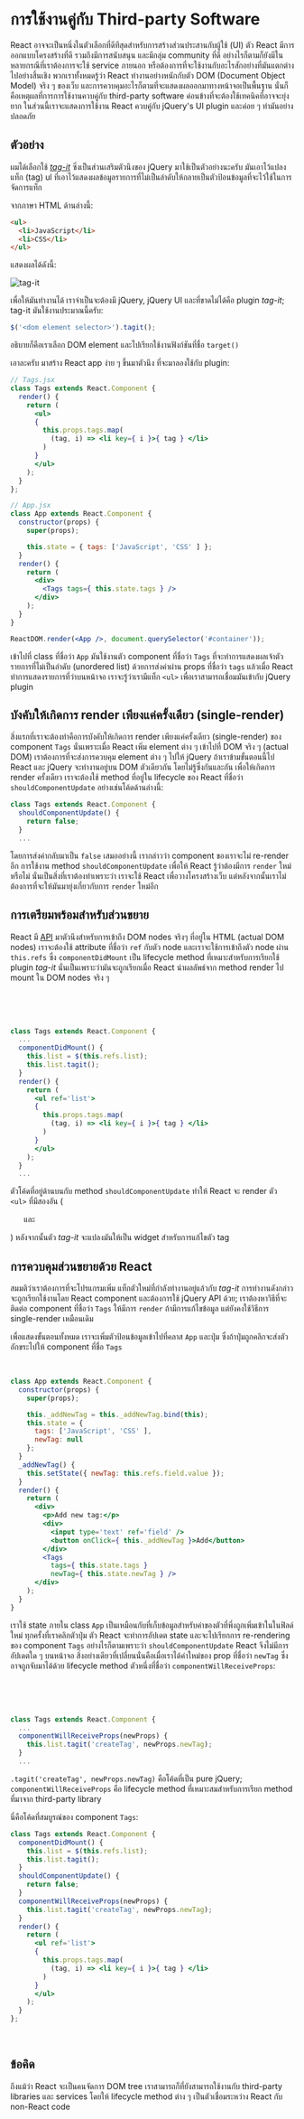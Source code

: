 # การใช้งานคู่กับ Third-party Software

React อาจจะเป็นหนึ่งในตัวเลือกที่ดีทีสุดสำหรับการสร้างส่วนประสานกับผู้ใช้ (UI) ตัว React มีการออกแบบโครงสร้างที่ดี รวมถึงมีการสนับสนุน และมีกลุ่ม community ที่ดี อย่างไรก็ตามก็ยังมีในหลายกรณีที่เราต้องการจะใช้ service ภายนอก หรือต้องการที่จะใช้งานกับอะไรสักอย่างที่มันแตกต่างไปอย่างสิ้นเชิง พวกเราทั้งหมดรู้ว่า React ทำงานอย่างหนักกับตัว DOM (Document Object Model) จริง ๆ ของเว็บ และการควบคุมอะไรก็ตามที่จะแสดงผลออกมาทางหน้าจอเป็นพื้นฐาน นั่นก็คือเหตุผลที่การการใช้งานควบคู่กับ third-party software ค่อนข้างที่จะต้องใช้เทคนิคที่อาจจะยุ่งยาก ในส่วนนี้เราจะแสดงการใช้งาน React ควบคู่กับ jQuery's UI plugin และค่อย ๆ ทำมันอย่างปลอดภัย

## ตัวอย่าง

ผมได้เลือกใช้ [*tag-it*](https://github.com/aehlke/tag-it) ซิ่งเป็นส่วนเสริมตัวนึงของ jQuery มาใช้เป็นตัวอย่างนะครับ มันเอาไว้แปลงแท็ก (tag) ul ที่เอาไว้แสดงผลข้อมูลรายการที่ไม่เป็นลำดับให้กลายเป็นตัวป้อนข้อมูลที่จะไว้ใช้ในการจัดการแท็ก

จากภาษา HTML ด้านล่างนี้:

```html
<ul>
  <li>JavaScript</li>
  <li>CSS</li>
</ul>
```

แสดงผลได้ดังนี้:

![tag-it](./tag-it.png)

เพื่อให้มันทำงานได้ เราจำเป็นจะต้องมี jQuery, jQuery UI และที่ขาดไม่ได้คือ plugin *tag-it*; tag-it มันใช้งานประมาณนี้ครับ:

```jsx
$('<dom element selector>').tagit();
```

อธิบายก็คือเราเลือก DOM element และไปเรียกใช้งานฟังก์ชันที่ชื่อ `target()`

เอาละครับ มาสร้าง React app ง่าย ๆ ขึ้นมาตัวนึง ที่จะมาลองใช้กับ plugin:

```jsx
// Tags.jsx
class Tags extends React.Component {
  render() {
    return (
      <ul>
      { 
        this.props.tags.map(
          (tag, i) => <li key={ i }>{ tag } </li>
        )
      }
      </ul>
    );
  }
};

// App.jsx
class App extends React.Component {
  constructor(props) {
    super(props);

    this.state = { tags: ['JavaScript', 'CSS' ] };
  }
  render() {
    return (
      <div>
        <Tags tags={ this.state.tags } />
      </div>
    );
  }
}

ReactDOM.render(<App />, document.querySelector('#container'));
```

เข้าไปที่ class ที่ชื่อว่า `App` มันใช้งานตัว component ที่ชื่อว่า `Tags` ที่จะทำการแสดงผลเจ้าตัวรายการที่ไม่เป็นลำดับ (unordered list) ด้วยการส่งค่าผ่าน props ที่ชื่อว่า `tags` แล้วเมื่อ React ทำการแสดงรายการที่ว่าบนหน้าจอ เราจะรู้ว่าเรามีแท็ก `<ul>` เพื่อเราสามารถเชื่อมมันเข้ากับ jQuery plugin

## บังคับให้เกิดการ render เพียงแค่ครั้งเดียว (single-render)

สิ่งแรกที่เราจะต้องทำคือการบังคับให้เกิดการ render เพียงแค่ครั้งเดียว (single-render) ของ component `Tags` นั่นเพราะเมื่อ React เพิ่ม element ต่าง ๆ เข้าไปที่ DOM จริง ๆ (actual DOM) เราต้องการที่จะส่งการควบคุม element ต่าง ๆ ไปให้ jQuery ถ้าเราข้ามขั้นตอนนี้ไป React และ jQuery จะทำงานอยู่บน DOM ตัวเดียวกัน โดยไม่รู้ซึ่งกันและกัน เพื่อให้เกิดการ render ครั้งเดียว เราจะต้องใช้ method ที่อยู่ใน lifecycle ของ React ที่ชื่อว่า `shouldComponentUpdate` อย่างเช่นโค้ดด้านล่างนี้: 

```jsx
class Tags extends React.Component {
  shouldComponentUpdate() {
    return false;
  }
  ...
```


โดยการส่งค่ากลับมาเป็น `false` เสมออย่างนี้ เรากล่าวว่า component ของเราจะไม่ re-render อีก การใช้งาน method `shouldComponentUpdate` เพื่อให้ React รู้ว่าต้องมีการ `render` ใหม่หรือไม่ นั่นเป็นสิ่งที่เราต้องทำเพราะว่า เราจะใช้ React เพื่อวางโครงสร้างเว็บ แต่หลังจากนั้นเราไม่ต้องการที่จะให้มันมายุ่งเกี่ยวกับการ `render` ใหม่อีก

## การเตรียมพร้อมสำหรับส่วนขยาย

React มี [API](https://facebook.github.io/react/docs/refs-and-the-dom.html) มาตัวนึงสำหรับการเข้าถึง DOM nodes จริงๆ ที่อยู่ใน HTML (actual DOM nodes) เราจะต้องใช้ attribute ที่ชื่อว่า `ref` กับตัว node และเราจะใช้การเข้าถึงตัว node ผ่าน `this.refs` ซึ่ง `componentDidMount` เป็น lifecycle method ที่เหมาะสำหรับการเรียกใช้ plugin *tag-it* นั่นเป็นเพราะว่ามันจะถูกเรียกเมื่อ React นำผลลัพธ์จาก method render ไป mount ใน DOM nodes จริง ๆ

<br /><br /><br />

```jsx
class Tags extends React.Component {
  ...
  componentDidMount() {
    this.list = $(this.refs.list);
    this.list.tagit();
  }
  render() {
    return (
      <ul ref='list'>
      { 
        this.props.tags.map(
          (tag, i) => <li key={ i }>{ tag } </li>
        )
      }
      </ul>
    );
  }
  ...
```

ตัวโค้ดที่อยู่ด้านบนกับ method `shouldComponentUpdate` ทำให้ React จะ render ตัว `<ul>`  ที่มีสองอัน (<ul> และ </ul>) หลังจากนั้นตัว *tag-it* จะแปลงมันให้เป็น widget สำหรับการแก้ไขตัว tag

## การควบคุมส่วนขยายด้วย React

สมมติว่าเราต้องการที่จะโปรแกรมเพิ่ม แท็กตัวใหม่ที่กำลังทำงานอยู่แล้วกับ *tag-it* การทำงานดังกล่าวจะถูกเรียกใช้งานโดย React component และต้องการใช้ jQuery API ด้วย; เราต้องหาวิธีที่จะติดต่อ component ที่ชื่อว่า `Tags` ให้มีการ `render` ถ้ามีการแก้ไขข้อมูล แต่ยังคงใช้วิธีการ single-render เหมือนเดิม

เพื่อแสดงขั้นตอนทั้งหมด เราจะเพิ่มตัวป้อนข้อมูลเข้าไปที่คลาส `App` และปุ่ม ซึ่งถ้าปุ่มถูกคลิกจะส่งตัวอักขระไปให้ component ที่ชื่อ `Tags`

<br />

```jsx
class App extends React.Component {
  constructor(props) {
    super(props);

    this._addNewTag = this._addNewTag.bind(this);
    this.state = {
      tags: ['JavaScript', 'CSS' ],
      newTag: null
    };
  }
  _addNewTag() {
    this.setState({ newTag: this.refs.field.value });
  }
  render() {
    return (
      <div>
        <p>Add new tag:</p>
        <div>
          <input type='text' ref='field' />
          <button onClick={ this._addNewTag }>Add</button>
        </div>
        <Tags
          tags={ this.state.tags }
          newTag={ this.state.newTag } />
      </div>
    );
  }
}
```

เราใช้ state ภายใน class `App` เป็นเหมือนกับที่เก็บข้อมูลสำหรับค่าของตัวที่พึ่งถูกเพิ่มเข้าในในฟิลด์ใหม่ ทุกครั้งที่เราคลิกตัวปุ่ม ตัว React จะทำการอัปเดต state และจะไปเรียกการ re-rendering ของ component `Tags` อย่างไรก็ตามเพราะว่า `shouldComponentUpdate` React จึงไม่มีการอัปเดตใด ๆ บนหน้าจอ สิ่งอย่างเดียวที่เปลี่ยนนั่นคือเมื่อเราได้ค่าใหม่ของ prop ที่ชื่อว่า `newTag` ซึ่งอาจถูกจับมาได้ด้วย lifecycle method ตัวหนึ่งที่ชื่อว่า `componentWillReceiveProps`:

<br /><br /><br />

```jsx
class Tags extends React.Component {
  ...
  componentWillReceiveProps(newProps) {
    this.list.tagit('createTag', newProps.newTag);
  }
  ...
```

`.tagit('createTag', newProps.newTag)` คือโค้ดที่เป็น pure jQuery; `componentWillReceiveProps` คือ lifecycle method ที่เหมาะสมสำหรับการเรียก method ที่มาจาก third-party library

นี่คือโค้ดที่สมบูรณ์ของ component `Tags`:

```jsx
class Tags extends React.Component {
  componentDidMount() {
    this.list = $(this.refs.list);
    this.list.tagit();
  }
  shouldComponentUpdate() {
    return false;
  }
  componentWillReceiveProps(newProps) {
    this.list.tagit('createTag', newProps.newTag);
  }
  render() {
    return (
      <ul ref='list'>
      { 
        this.props.tags.map(
          (tag, i) => <li key={ i }>{ tag } </li>
        ) 
      }
      </ul>
    );
  }
};
```

<br />

## ข้อคิด

ถึงแม้ว่า React จะเป็นคนจัดการ DOM tree เราสามารถก็ที่ยังสามารถใช้งานกับ third-party libraries และ services โดยให้ lifecycle method ต่าง ๆ เป็นตัวเชื่อมระหว่าง React กับ non-React code
